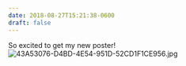 ```yaml
---
date: 2018-08-27T15:21:38-0600
draft: false
---
```




So excited to get my new poster! ![43A53076-D4BD-4E54-951D-52CD1F1CE956.jpg](http://ianwhitney.micro.blog/uploads/2018/031e98be08.jpg)



